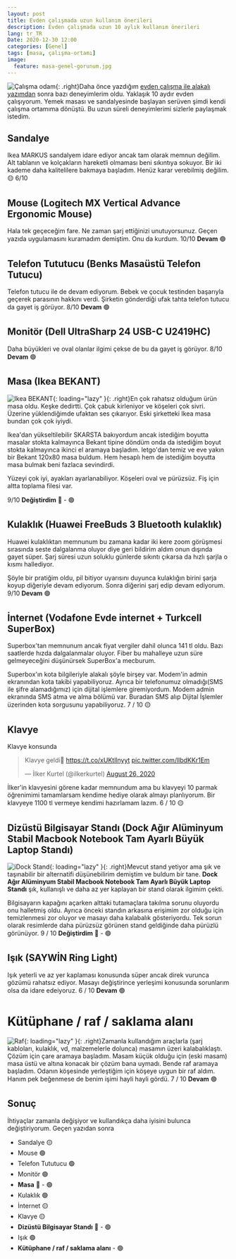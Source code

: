 ```yaml
---
layout: post
title: Evden çalışmada uzun kullanım önerileri
description: Evden çalışmada uzun 10 aylık kullanım önerileri
lang: tr_TR
Date: 2020-12-30 12:00
categories: [Genel]
tags: [masa, çalışma-ortamı]
image:
  feature: masa-genel-gorunum.jpg
---
```


![Çalışma odam](https://fatihhayrioglu.com/images/masa-genel-gorunum.jpg){: .right}Daha önce yazdığım [evden çalışma ile alakalı yazımdan](https://fatihhayrioglu.com/evde-calisma-ve-calisma-ortamim/) sonra bazı deneyimlerim oldu. Yaklaşık 10 aydır evden çalışıyorum. Yemek masası ve sandalyesinde başlayan serüven şimdi kendi çalışma ortamıma dönüştü. Bu uzun süreli deneyimlerimi sizlerle paylaşmak istedim.

## Sandalye 

Ikea MARKUS sandalyem  idare ediyor ancak tam olarak memnun değilim. Alt tablanın ve kolçakların hareketli olmaması beni sıkıntıya sokuyor. Bir iki kademe daha kalitelilere bakmaya başladım. Henüz karar verebilmiş değilim. 🟡 6/10

## Mouse (Logitech MX Vertical Advance Ergonomic Mouse)

Hala tek geçeceğim fare. Ne zaman şarj ettiğinizi unutuyorsunuz. Geçen yazıda uygulamasını kuramadım demiştim. Onu da kurdum. 10/10 **Devam** 🟢

## Telefon Tututucu (Benks Masaüstü Telefon Tutucu)

Telefon  tutucu ile de devam ediyorum. Bebek ve çocuk testinden başarıyla geçerek parasının hakkını verdi. Şirketin gönderdiği ufak tahta telefon tutucu da gayet iş görüyor. 8/10 **Devam** 🟢

## Monitör (Dell UltraSharp 24 USB-C U2419HC)

Daha büyükleri ve oval olanlar ilgimi çekse de bu da gayet iş görüyor. 8/10 **Devam** 🟢

## Masa (Ikea BEKANT)

![Ikea BEKANT](https://fatihhayrioglu.com/images/ikea-bekant-masa.jpg){: loading="lazy" }{: .right}En çok rahatsız olduğum ürün masa oldu. Keşke dedirtti. Çok çabuk kirleniyor ve köşeleri çok sivri. Üzerine yüklendiğimde ufaktan ses çıkarıyor. Eski şirketteki Ikea  masa bundan çok çok iyiydi. 

Ikea'dan yükseltilebilir SKARSTA bakıyordum ancak istediğim boyutta masalar stokta kalmayınca Bekant tipine döndüm onda da istediğim boyut stokta kalmayınca ikinci el aramaya başladım. letgo'dan temiz ve eve yakın bir Bekant 120x80 masa buldum. Hem hesaplı hem de istediğim boyutta masa bulmak beni fazlaca sevindirdi. 

Yüzeyi çok iyi, ayakları ayarlanabiliyor. Köşeleri oval ve pürüzsüz. Fiş için altta toplama filesi var. 

9/10  **Değiştirdim** 🔴 - 🟢

## Kulaklık (Huawei FreeBuds 3 Bluetooth kulaklık)

Huawei kulaklıktan memnunum bu zamana kadar iki kere zoom görüşmesi sırasında seste dalgalanma oluyor diye geri bildirim aldım onun dışında gayet süper. Şarj süresi uzun soluklu günlerde sıkıntı çıkarsa da hızlı şarjla o kısmı hallediyor. 

Şöyle bir pratiğim oldu, pil bitiyor uyarısını duyunca kulaklığın birini şarja koyup diğeriyle devam ediyorum. Sonra diğerini şarj edip devam ediyorum. 9/10 **Devam** 🟢

## İnternet (Vodafone Evde internet + Turkcell SuperBox)

Superbox'tan memnunum ancak fiyat vergiler dahil olunca 141 tl oldu. Bazı saatlerde hızda dalgalanmalar oluyor. Fiber bu mahalleye uzun süre gelmeyeceğini düşünürsek SuperBox'a mecburum.

Superbox'ın kota bilgileriyle alakalı şöyle birşey var. Modem'in admin ekranından kota takibi yapabiliyoruz. Ayrıca bir telefonumuz olmadığı(SMS ile şifre alamadığımız) için dijital işlemlere giremiyordum. Modem admin ekranında SMS atma ve alma bölümü var. Buradan SMS alıp Dijital İşlemler üzerinden  kota sorgusunu yapabiliyoruz. 7 / 10  🟡

## Klavye 

Klavye konsunda 

<blockquote class="twitter-tweet" data-partner="tweetdeck"><p lang="tr" dir="ltr">Klavye geldi🥳 <a href="https://t.co/xUKtllnyyt">https://t.co/xUKtllnyyt</a> <a href="https://t.co/llbdKKr1Em">pic.twitter.com/llbdKKr1Em</a></p>&mdash; İlker Kurtel (@ilkerkurtel) <a href="https://twitter.com/ilkerkurtel/status/1298566434742833157?ref_src=twsrc%5Etfw">August 26, 2020</a></blockquote>
<script async src="https://platform.twitter.com/widgets.js" charset="utf-8"></script>

İlker'in klavyesini görene kadar memnundum ama bu klavyeyi  10 parmak öğrenimimi tamamlarsam kendime hediye olarak almayı planlıyorum. Bir klavyeye 1100 tl vermeye kendimi hazırlamam lazım. 6 / 10 🟡 

## Dizüstü Bilgisayar Standı (Dock Ağır Alüminyum Stabil Macbook Notebook Tam Ayarlı Büyük Laptop Standı)

![iDock Stand](https://fatihhayrioglu.com/images/iDock-dock.jpg){: loading="lazy" }{: .right}Mevcut stand yetiyor ama şık ve taşınabilir bir alternatifi düşünebilirim demiştim ve buldum bir tane. **Dock Ağır Alüminyum Stabil Macbook Notebook Tam Ayarlı Büyük Laptop Standı** şık, kullanışlı ve daha az yer kaplayan bir stand olarak ilgimim çekti. 

Bilgisayarın kapağını açarken alttaki tutamaçlara takılma sorunu oluyordu onu halletmiş oldu. Ayrıca önceki standın arkasına erişimim zor olduğu için temizlenmesi zor oluyor ve masayı daha kalabalık gösteriyordu. Tek sorun olarak resimlerde daha pürüzsüz görünen stand geldiğinde daha pürüzlü görünüyor. 9 / 10  **Değiştirdim** 🔴 - 🟢

## Işık (SAYWİN Ring Light)

Işık yeterli ve az yer kaplaması konusunda süper ancak direk vurunca gözümü rahatsız ediyor. Masayı değiştirince yerleşimi konusunda sorunlarım olsa da idare edeiyoruz. 6 / 10 **Devam** 🟢

# Kütüphane / raf / saklama alanı

![Raf](https://fatihhayrioglu.com/images/raf.jpg){: loading="lazy" }{: .right}Zamanla kullandığım araçlarla (şarj kabloları, kulaklık, vd, malzemelerle dolunca) masamın üzeri kalabalıklaştı. Çözüm için çare aramaya başladım. Masam küçük olduğu için (eski masam) masa üstü ve altına konacak bir çözüm bana uymadı. Bende raf aramaya başladım. Odanın köşesinde yerleştiğim için köşeye uygun bir raf aldım. Hanım pek beğenmese de benim işimi hayli hayli gördü. 7 / 10 **Devam** 🟢

## Sonuç

İhtiyaçlar zamanla değişiyor ve kullandıkça daha iyisini bulunca değiştiriyorum. Geçen yazıdan sonra 

- Sandalye 🟡
- Mouse 🟢
- Telefon Tututucu 🟢
- Monitör 🟢
- **Masa** 🔴 - 🟢
- Kulaklık 🟢
- İnternet 🟡
- Klavye 🟡
- **Dizüstü Bilgisayar Standı** 🔴 - 🟢
- Işık 🟢
- **Kütüphane / raf / saklama alanı** - 🟢


